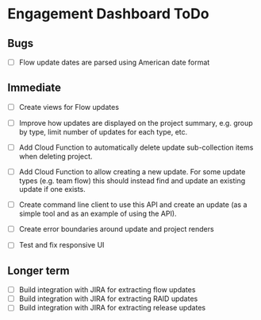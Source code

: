 # Engagement Dashboard ToDo

## Bugs

- [ ] Flow update dates are parsed using American date format

## Immediate

- [ ] Create views for Flow updates

- [ ] Improve how updates are displayed on the project summary, e.g. group
      by type, limit number of updates for each type, etc.

- [ ] Add Cloud Function to automatically delete update sub-collection items
      when deleting project.

- [ ] Add Cloud Function to allow creating a new update. For some update types
      (e.g. team flow) this should instead find and update an existing update
      if one exists.
- [ ] Create command line client to use this API and create an update (as a
      simple tool and as an example of using the API).

- [ ] Create error boundaries around update and project renders
- [ ] Test and fix responsive UI

## Longer term

- [ ] Build integration with JIRA for extracting flow updates
- [ ] Build integration with JIRA for extracting RAID updates
- [ ] Build integration with JIRA for extracting release updates